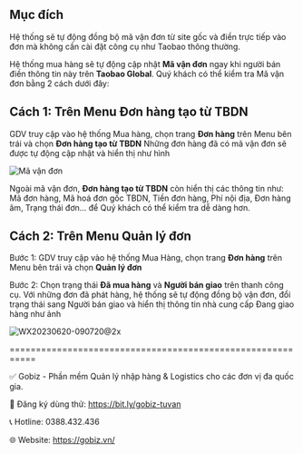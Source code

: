 ## Mục đích 
Hệ thống sẽ tự động đồng bộ mã vận đơn từ site gốc và điền trực tiếp vào đơn mà không cần cài đặt công cụ như Taobao thông thường.

Hệ thống mua hàng sẽ tự động cập nhật **Mã vận đơn** ngay khi người bán điền thông tin này trên **Taobao Global**.
Quý khách có thể kiểm tra Mã vận đơn bằng 2 cách dưới đây:

## Cách 1: Trên Menu **Đơn hàng tạo từ TBDN**

GDV truy cập vào hệ thống Mua hàng, chọn trang **Đơn hàng** trên Menu bên trái và chọn **Đơn hàng tạo từ TBDN**
Những đơn hàng đã có mã vận đơn sẽ được tự động cập nhật và hiển thị như hình

![Mã vận đơn](https://github.com/gobizvn/gobiz-docs/assets/121548042/6b8ab89e-b12b-423e-8692-04c0f4230abe)

Ngoài mã vận đơn, **Đơn hàng tạo từ TBDN** còn hiển thị các thông tin như: Mã đơn hàng, Mã hoá đơn gốc TBDN, Tiền đơn hàng, Phí nội địa, Đơn hàng âm, Trạng thái đơn... để Quý khách có thể kiểm tra dễ dàng hơn.

## Cách 2: Trên Menu **Quản lý đơn**

Bước 1: GDV truy cập vào hệ thống Mua Hàng, chọn trang **Đơn hàng** trên Menu bên trái và chọn **Quản lý đơn**

Bước 2: Chọn trạng thái **Đã mua hàng** và **Người bán giao** trên thanh công cụ. Với những đơn đã phát hàng, hệ thống sẽ tự động đồng bộ vận đơn, đổi trạng thái sang Người bán giao và hiển thị thông tin nhà cung cấp Đang giao hàng như ảnh

![WX20230620-090720@2x](https://github.com/gobizvn/gobiz-docs/assets/121548042/d72029f3-e924-45ff-9c44-6eb621b18015)


===========================================================

✅ Gobiz - Phần mềm Quản lý nhập hàng & Logistics cho các đơn vị đa quốc gia.

📌 Đăng ký dùng thử: https://bit.ly/gobiz-tuvan

📞 Hotline: 0388.432.436

🌐 Website: https://gobiz.vn/
